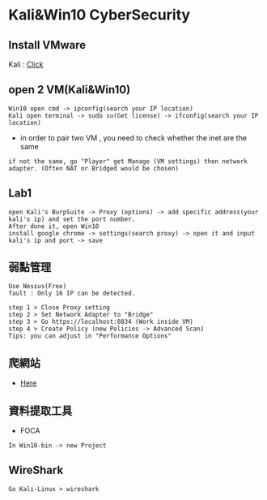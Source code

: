 
# __Kali&Win10 CyberSecurity__


## __Install VMware__ ##

Kali : [Click](kali.org/downloads/)

## __open 2 VM(Kali&Win10)__
```
Win10 open cmd -> ipconfig(search your IP location)
Kali open terminal -> sudo su(Get license) -> ifconfig(search your IP location) 
```
- in order to pair two VM , you need to check whether the inet are the same 
```
if not the same, go "Player" get Manage (VM settings) then network adapter. (Often NAT or Bridged would be chosen)
```

## __Lab1__ ##
```
open Kali's BurpSuite -> Proxy (options) -> add specific address(your kali's ip) and set the port number.
After done it, open Win10 
install google chrome -> settings(search proxy) -> open it and input kali's ip and port -> save
```

## __弱點管理__ ##
```
Use Nessus(Free)
fault : Only 16 IP can be detected.

step 1 > Close Proxy setting
step 2 > Set Network Adapter to "Bridge"
step 3 > Go https://localhost:8834 (Work inside VM)
step 4 > Create Policy (new Policies -> Advanced Scan)
Tips: you can adjust in "Performance Options"
```

## __爬網站__ ##
- [Here](https://archive.org)

## __資料提取工具__ ##
- FOCA
```
In Win10-bin -> new Project 
```

## __WireShark__
```
Go Kali-Linux > wireshark
```